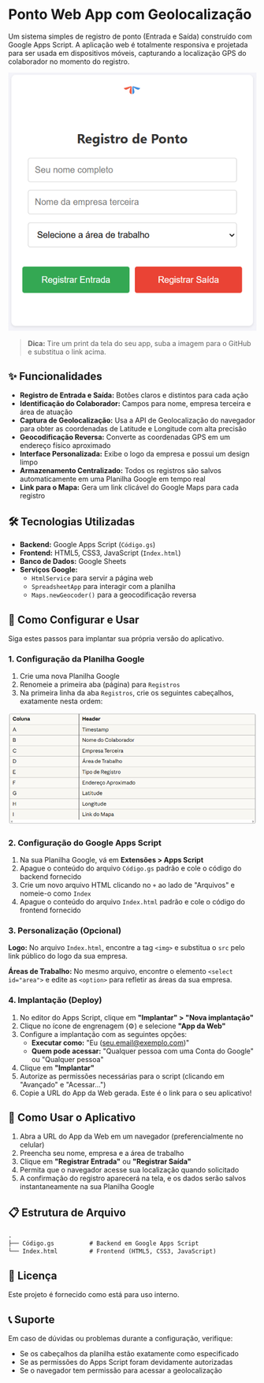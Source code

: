 # Ponto Web App com Geolocalização

Um sistema simples de registro de ponto (Entrada e Saída) construído com Google Apps Script. A aplicação web é totalmente responsiva e projetada para ser usada em dispositivos móveis, capturando a localização GPS do colaborador no momento do registro.

![alt text](image-1.png)

> **Dica:** Tire um print da tela do seu app, suba a imagem para o GitHub e substitua o link acima.

## ✨ Funcionalidades

- **Registro de Entrada e Saída:** Botões claros e distintos para cada ação
- **Identificação do Colaborador:** Campos para nome, empresa terceira e área de atuação
- **Captura de Geolocalização:** Usa a API de Geolocalização do navegador para obter as coordenadas de Latitude e Longitude com alta precisão
- **Geocodificação Reversa:** Converte as coordenadas GPS em um endereço físico aproximado
- **Interface Personalizada:** Exibe o logo da empresa e possui um design limpo
- **Armazenamento Centralizado:** Todos os registros são salvos automaticamente em uma Planilha Google em tempo real
- **Link para o Mapa:** Gera um link clicável do Google Maps para cada registro

## 🛠️ Tecnologias Utilizadas

- **Backend:** Google Apps Script (`Código.gs`)
- **Frontend:** HTML5, CSS3, JavaScript (`Index.html`)
- **Banco de Dados:** Google Sheets
- **Serviços Google:**
  - `HtmlService` para servir a página web
  - `SpreadsheetApp` para interagir com a planilha
  - `Maps.newGeocoder()` para a geocodificação reversa

## 🚀 Como Configurar e Usar

Siga estes passos para implantar sua própria versão do aplicativo.

### 1. Configuração da Planilha Google

1. Crie uma nova Planilha Google
2. Renomeie a primeira aba (página) para `Registros`
3. Na primeira linha da aba `Registros`, crie os seguintes cabeçalhos, exatamente nesta ordem:

![alt text](image.png)

### 2. Configuração do Google Apps Script

1. Na sua Planilha Google, vá em **Extensões > Apps Script**
2. Apague o conteúdo do arquivo `Código.gs` padrão e cole o código do backend fornecido
3. Crie um novo arquivo HTML clicando no `+` ao lado de "Arquivos" e nomeie-o como `Index`
4. Apague o conteúdo do arquivo `Index.html` padrão e cole o código do frontend fornecido

### 3. Personalização (Opcional)

**Logo:** No arquivo `Index.html`, encontre a tag `<img>` e substitua o `src` pelo link público do logo da sua empresa.

**Áreas de Trabalho:** No mesmo arquivo, encontre o elemento `<select id="area">` e edite as `<option>` para refletir as áreas da sua empresa.

### 4. Implantação (Deploy)

1. No editor do Apps Script, clique em **"Implantar" > "Nova implantação"**
2. Clique no ícone de engrenagem (⚙️) e selecione **"App da Web"**
3. Configure a implantação com as seguintes opções:
   - **Executar como:** "Eu (seu.email@exemplo.com)"
   - **Quem pode acessar:** "Qualquer pessoa com uma Conta do Google" ou "Qualquer pessoa"
4. Clique em **"Implantar"**
5. Autorize as permissões necessárias para o script (clicando em "Avançado" e "Acessar...")
6. Copie a URL do App da Web gerada. Este é o link para o seu aplicativo!

## 🔧 Como Usar o Aplicativo

1. Abra a URL do App da Web em um navegador (preferencialmente no celular)
2. Preencha seu nome, empresa e a área de trabalho
3. Clique em **"Registrar Entrada"** ou **"Registrar Saída"**
4. Permita que o navegador acesse sua localização quando solicitado
5. A confirmação do registro aparecerá na tela, e os dados serão salvos instantaneamente na sua Planilha Google

## 📋 Estrutura de Arquivo

```
.
├── Código.gs          # Backend em Google Apps Script
└── Index.html         # Frontend (HTML5, CSS3, JavaScript)
```

## 📝 Licença

Este projeto é fornecido como está para uso interno.

## 📞 Suporte

Em caso de dúvidas ou problemas durante a configuração, verifique:
- Se os cabeçalhos da planilha estão exatamente como especificado
- Se as permissões do Apps Script foram devidamente autorizadas
- Se o navegador tem permissão para acessar a geolocalização

